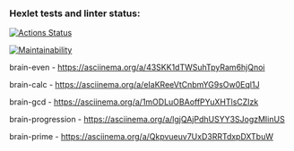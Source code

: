 ### Hexlet tests and linter status:

[![Actions Status](https://github.com/KvDmtr/frontend-project-44/workflows/hexlet-check/badge.svg)](https://github.com/KvDmtr/frontend-project-44/actions)

[![Maintainability](https://api.codeclimate.com/v1/badges/7817f1eeeabcc7658c35/maintainability)](https://codeclimate.com/github/KvDmtr/frontend-project-44/maintainability)

brain-even - https://asciinema.org/a/43SKK1dTWSuhTpyRam6hjQnoi

brain-calc - https://asciinema.org/a/eIaKReeVtCnbmYG9sOw0Eql1J

brain-gcd - https://asciinema.org/a/1mODLuOBAoffPYuXHTlsCZIzk

brain-progression - https://asciinema.org/a/lgjQAjPdhUSYY3SJogzMIinUS

brain-prime - https://asciinema.org/a/Qkpvueuv7UxD3RRTdxpDXTbuW
